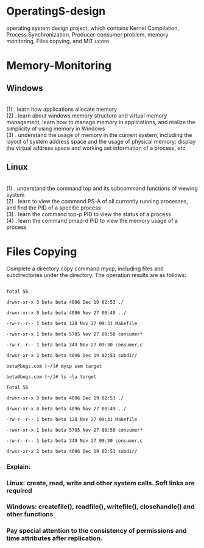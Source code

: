 # OperatingS-design
 operating system design project, which contains Kernel Compilation, Process Synchronization, Producer-consumer problem, memory monitoring, Files copying, and MIT ucore

# Memory-Monitoring
## Windows
<br>(1) . learn how applications allocate memory
<br>(2) . learn about windows memory structure and virtual memory management, learn how to manage memory in applications, and realize the simplicity of using memory in Windows 
<br>(3) . understand the usage of memory in the current system, including the layout of system address space and the usage of physical memory; display the virtual address space and working set information of a process, etc
## Linux
<br>(1) . understand the command top and its subcommand functions of viewing system
<br>(2) . learn to view the command PS-A of all currently running processes, and find the PID of a specific process
<br>(3) . learn the command top-p PID to view the status of a process
<br>(4) . learn the command pmap-d PID to view the memory usage of a process

# Files Copying
Complete a directory copy command mycp, including files and subdirectories under the directory. The operation results are as follows:

```beta@bugs.com [~/]# ls –la sem

Total 56

drwxr-xr-x 3 beta beta 4096 Dec 19 02:53 ./

drwxr-xr-x 8 beta beta 4096 Nov 27 08:49 ../

-rw-r--r-- 1 beta beta 128 Nov 27 09:31 Makefile

-rwxr-xr-x 1 beta beta 5705 Nov 27 08:50 consumer*

-rw-r--r-- 1 beta beta 349 Nov 27 09:30 consumer.c

drwxr-xr-x 2 beta beta 4096 Dec 19 02:53 subdir/

beta@bugs.com [~/]# mycp sem target

beta@bugs.com [~/]# ls –la target

Total 56

drwxr-xr-x 3 beta beta 4096 Dec 19 02:53 ./

drwxr-xr-x 8 beta beta 4096 Nov 27 08:49 ../

-rw-r--r-- 1 beta beta 128 Nov 27 09:31 Makefile

-rwxr-xr-x 1 beta beta 5705 Nov 27 08:50 consumer*

-rw-r--r-- 1 beta beta 349 Nov 27 09:30 consumer.c

drwxr-xr-x 2 beta beta 4096 Dec 19 02:53 subdir/
```

### Explain:

### Linux: create, read, write and other system calls. Soft links are required

### Windows: createfile(), readfile(), writefile(), closehandle() and other functions

### Pay special attention to the consistency of permissions and time attributes after replication.

